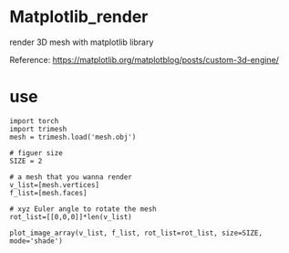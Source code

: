 # Matplotlib_render
render 3D mesh with matplotlib library

Reference: https://matplotlib.org/matplotblog/posts/custom-3d-engine/

# use
```
import torch
import trimesh
mesh = trimesh.load('mesh.obj')

# figuer size
SIZE = 2

# a mesh that you wanna render
v_list=[mesh.vertices]
f_list=[mesh.faces]

# xyz Euler angle to rotate the mesh
rot_list=[[0,0,0]]*len(v_list)

plot_image_array(v_list, f_list, rot_list=rot_list, size=SIZE, mode='shade')
```
